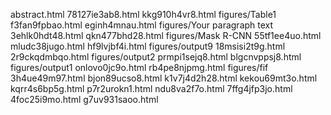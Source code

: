 abstract.html
78127ie3ab8.html
kkg910h4vr8.html
figures/Table1
f3fan9fpbao.html
eginh4mnau.html
figures/Your paragraph text
3ehlk0hdt48.html
qkn477bhd28.html
figures/Mask R-CNN
55tf1ee4uo.html
mludc38jugo.html
hf9lvjbf4i.html
figures/output9
18msisi2t9g.html
2r9ckqdmbqo.html
figures/output2
prmpi1sejq8.html
blgcnvppsj8.html
figures/output1
onlovo0jc9o.html
rb4pe8njpmg.html
figures/fif
3h4ue49m97.html
bjon89ucso8.html
k1v7j4d2h28.html
kekou69mt3o.html
kqrr4s6bp5g.html
p7r2urokn1.html
ndu8va2f7o.html
7ffg4jfp3jo.html
4foc25i9mo.html
g7uv931saoo.html